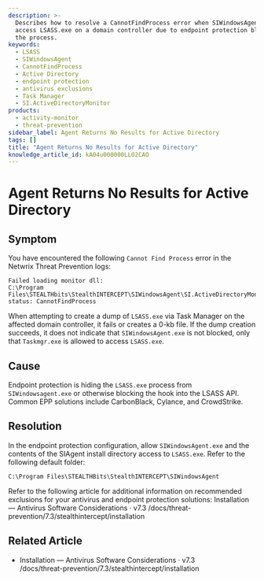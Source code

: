 ```yaml
---
description: >-
  Describes how to resolve a CannotFindProcess error when SIWindowsAgent cannot
  access LSASS.exe on a domain controller due to endpoint protection blocking
  the process.
keywords:
  - LSASS
  - SIWindowsAgent
  - CannotFindProcess
  - Active Directory
  - endpoint protection
  - antivirus exclusions
  - Task Manager
  - SI.ActiveDirectoryMonitor
products:
  - activity-monitor
  - threat-prevention
sidebar_label: Agent Returns No Results for Active Directory
tags: []
title: "Agent Returns No Results for Active Directory"
knowledge_article_id: kA04u000000LLO2CAO
---
```


# Agent Returns No Results for Active Directory

## Symptom

You have encountered the following `Cannot Find Process` error in the Netwrix Threat Prevention logs:

```text
Failed loading monitor dll:
C:\Program Files\STEALTHbits\StealthINTERCEPT\SIWindowsAgent\SI.ActiveDirectoryMonitor.dll, status: CannotFindProcess
```

When attempting to create a dump of `LSASS.exe` via Task Manager on the affected domain controller, it fails or creates a 0-kb file. If the dump creation succeeds, it does not indicate that `SIWindowsAgent.exe` is not blocked, only that `Taskmgr.exe` is allowed to access `LSASS.exe`.

## Cause

Endpoint protection is hiding the `LSASS.exe` process from `SIWindowsagent.exe` or otherwise blocking the hook into the LSASS API. Common EPP solutions include CarbonBlack, Cylance, and CrowdStrike.

## Resolution

In the endpoint protection configuration, allow `SIWindowsAgent.exe` and the contents of the SIAgent install directory access to `LSASS.exe`. Refer to the following default folder:

```text
C:\Program Files\STEALTHBits\StealthINTERCEPT\SIWindowsAgent
```

Refer to the following article for additional information on recommended exclusions for your antivirus and endpoint protection solutions: Installation — Antivirus Software Considerations · v7.3
/docs/threat-prevention/7.3/stealthintercept/installation

## Related Article

- Installation — Antivirus Software Considerations · v7.3  
  /docs/threat-prevention/7.3/stealthintercept/installation
